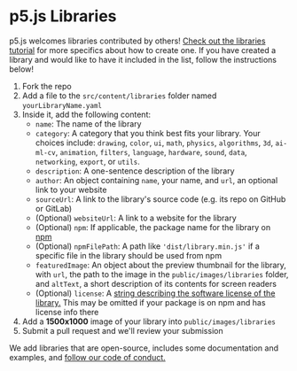 # p5.js Libraries

p5.js welcomes libraries contributed by others! <a href="https://github.com/processing/p5.js/blob/main/contributor_docs/creating_libraries.md">Check out the libraries tutorial</a> for more specifics about how to create one. If you have created a library and would like to have it included in the list, follow the instructions below!

1. Fork the repo
2. Add a file to the `src/content/libraries` folder named `yourLibraryName.yaml`
3. Inside it, add the following content:
    - `name`: The name of the library
    - `category`: A category that you think best fits your library. Your choices include: `drawing`, `color`, `ui`, `math`, `physics`, `algorithms`, `3d`, `ai-ml-cv`, `animation`, `filters`, `language`, `hardware`, `sound`, `data`, `networking`, `export`, or `utils`.
    - `description`: A one-sentence description of the library
    - `author`: An object containing `name`, your name, and `url`, an optional link to your website
    - `sourceUrl`: A link to the library's source code (e.g. its repo on GitHub or GitLab)
    - (Optional) `websiteUrl`: A link to a website for the library
    - (Optional) `npm`: If applicable, the package name for the library on <a href="https://www.npmjs.com/">npm</a>
    - (Optional) `npmFilePath`: A path like `'dist/library.min.js'` if a specific file in the library should be used from npm
    - `featuredImage`: An object about the preview thumbnail for the library, with `url`, the path to the image in the `public/images/libraries` folder, and `altText`, a short description of its contents for screen readers
    - (Optional) `license`: A <a href="https://docs.npmjs.com/cli/v10/configuring-npm/package-json#license">string describing the software license of the library.</a> This may be omitted if your package is on npm and has license info there
4. Add a **1500x1000** image of your library into `public/images/libraries`
5. Submit a pull request and we'll review your submission

We add libraries that are open-source, includes some documentation and examples, and <a href="https://github.com/processing/p5.js/blob/main/CODE_OF_CONDUCT.md">follow our code of conduct.</a>
